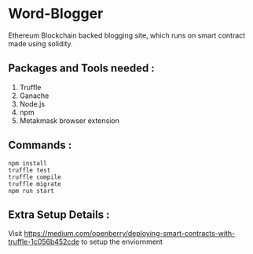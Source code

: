 # Word-Blogger
Ethereum Blockchain backed blogging site, which runs on smart contract made using solidity.

## Packages and Tools needed :
1. Truffle
2. Ganache
3. Node.js
4. npm
5. Metakmask browser extension

## Commands :
```
npm install
truffle test
truffle compile
truffle migrate
npm run start
```

## Extra Setup Details :
Visit https://medium.com/openberry/deploying-smart-contracts-with-truffle-1c056b452cde to setup the enviornment
